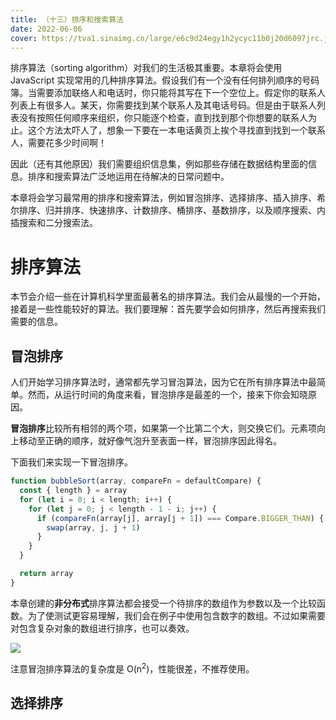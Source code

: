```yaml
---
title: （十三）排序和搜索算法
date: 2022-06-06
cover: https://tva1.sinaimg.cn/large/e6c9d24egy1h2ycyc11b0j20d6097jrc.jpg
---
```


排序算法（sorting algorithm）对我们的生活极其重要。本章将会使用 JavaScript 实现常用的几种排序算法。假设我们有一个没有任何排列顺序的号码簿。当需要添加联络人和电话时，你只能将其写在下一个空位上。假定你的联系人列表上有很多人。某天，你需要找到某个联系人及其电话号码。但是由于联系人列表没有按照任何顺序来组织，你只能逐个检查，直到找到那个你想要的联系人为止。这个方法太吓人了，想象一下要在一本电话黄页上挨个寻找直到找到一个联系人，需要花多少时间啊！

因此（还有其他原因）我们需要组织信息集，例如那些存储在数据结构里面的信息。排序和搜索算法广泛地运用在待解决的日常问题中。

本章将会学习最常用的排序和搜索算法，例如冒泡排序、选择排序、插入排序、希尔排序、归并排序、快速排序、计数排序、桶排序、基数排序，以及顺序搜索、内插搜索和二分搜索法。

# 排序算法

本节会介绍一些在计算机科学里面最著名的排序算法。我们会从最慢的一个开始，接着是一些性能较好的算法。我们要理解：首先要学会如何排序，然后再搜索我们需要的信息。

## 冒泡排序

人们开始学习排序算法时，通常都先学习冒泡算法，因为它在所有排序算法中最简单。然而，从运行时间的角度来看，冒泡排序是最差的一个，接来下你会知晓原因。

**冒泡排序**比较所有相邻的两个项，如果第一个比第二个大，则交换它们。元素项向上移动至正确的顺序，就好像气泡升至表面一样，冒泡排序因此得名。

下面我们来实现一下冒泡排序。

```javascript
function bubbleSort(array, compareFn = defaultCompare) {
  const { length } = array
  for (let i = 0; i < length; i++) {
    for (let j = 0; j < length - 1 - i; j++) {
      if (compareFn(array[j], array[j + 1]) === Compare.BIGGER_THAN) {
        swap(array, j, j + 1)
      }
    }
  }

  return array
}
```

本章创建的**非分布式**排序算法都会接受一个待排序的数组作为参数以及一个比较函数。为了使测试更容易理解，我们会在例子中使用包含数字的数组。不过如果需要对包含复杂对象的数组进行排序，也可以奏效。

![](https://tva1.sinaimg.cn/large/e6c9d24egy1h2ydjrk0ouj21hc0fego1.jpg)

注意冒泡排序算法的复杂度是 O(n<sup>2</sup>)，性能很差，不推荐使用。

## 选择排序
